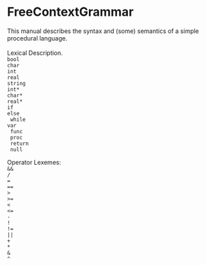 # FreeContextGrammar

This manual describes the syntax and (some) semantics of a simple procedural language.<br><br>
Lexical Description.<br>
`bool`<br>
`char`<br>
`int`<br>
`real`<br>
`string`<br>
`int*`<br>
`char*`<br>
`real*`<br>
`if`<br>
`else`<br>
` while`<br>
`var`<br>
` func`<br>
` proc`<br>
` return`<br>
` null`<br>

Operator Lexemes:<br>
`&&`<br>
`/`<br>
`=`<br>
`==`<br>
`>`<br>
`>=`<br>
`<`<br>
`<=`<br>
`-`<br>
`!`<br>
`!=`<br>
`||`<br>
`+`<br>
`*`<br>
`&`<br>
`^`<br>
